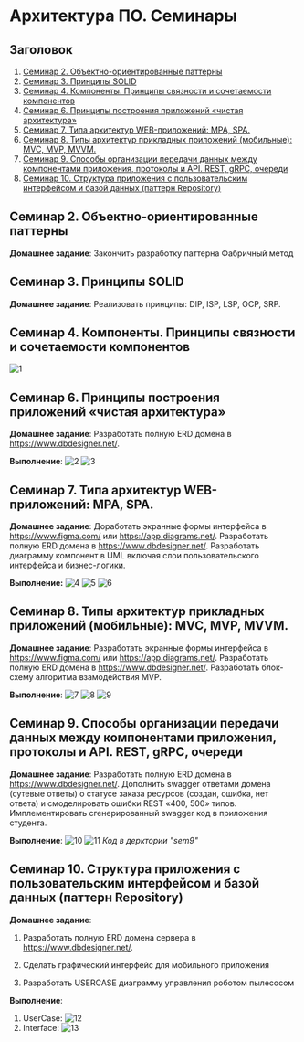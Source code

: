 # Архитектура ПО. Семинары
## Заголовок
1. [Семинар 2. Объектно-ориентированные паттерны](#семинар-2-объектно-ориентированные-паттерны)
2. [Семинар 3. Принципы SOLID](#семинар-3-принципы-solid)
3. [Семинар 4. Компоненты. Принципы связности и сочетаемости компонентов](#семинар-4-компоненты-принципы-связности-и-сочетаемости-компонентов)
4. [Семинар 6. Принципы построения приложений «чистая архитектура»](#семинар-6-принципы-построения-приложений-«чистая-архитектура»)
5. [Семинар 7. Типа архитектур WEB-приложений: MPA, SPA.](#семинар-7-типа-архитектур-web-приложений-mpa-spa)
6. [Семинар 8. Типы архитектур прикладных приложений (мобильные): MVC, MVP, MVVM.](#семинар-8-типы-архитектур-прикладных-приложений-мобильные-mvc-mvp-mvvm)
7. [Семинар 9. Способы организации передачи данных между компонентами приложения, протоколы и API. REST, gRPC, очереди](#Семинар-9-способы-организации-передачи-данных-между-компонентами-приложения-протоколы-и-api-rest-grpc-очереди)
8. [Семинар 10. Структура приложения с пользовательским интерфейсом и базой данных (паттерн Repository)]()
## Семинар 2. Объектно-ориентированные паттерны

__Домашнее задание__:
Закончить разработку паттерна Фабричный метод

## Семинар 3. Принципы SOLID
__Домашнее задание__:
Реализовать принципы: DIP, ISP, LSP, OCP, SRP.

## Семинар 4. Компоненты. Принципы связности и сочетаемости компонентов

![1](sem4/sem4%20(2).jpg)

## Семинар 6. Принципы построения приложений «чистая архитектура»
__Домашнее задание__:
Разработать полную ERD домена в https://www.dbdesigner.net/.

__Выполнение__:
![2](sem6/ERD_clinic_diagram.JPG)
![3](sem6/UseCase_clinic_diagram.JPG)

## Семинар 7. Типа архитектур WEB-приложений: MPA, SPA.
__Домашнее задание__:
Доработать экранные формы интерфейса в https://www.figma.com/ или https://app.diagrams.net/.
Разработать полную ERD домена в https://www.dbdesigner.net/.
Разработать диаграмму компонент в UML включая слои пользовательского интерфейса и бизнес-логики.

__Выполнение:__
![4](sem7/ERD_wholesale_company_chart.JPG)
![5](sem7/UML_wholesale_company_chart.jpg)
![6](sem7/UI_UX.jpg)

## Семинар 8. Типы архитектур прикладных приложений (мобильные): MVC, MVP, MVVM.

__Домашнее задание__:
Разработать экранные формы интерфейса в https://www.figma.com/ или https://app.diagrams.net/.
Разработать полную ERD домена в https://www.dbdesigner.net/.
Разработать блок-схему алгоритма взамодействия MVP.

__Выполнение__:
![7](sem8/ERD_Reservation_table.JPG)
![8](sem8/UML_Reservation_table.JPG)
![9](sem8/UI_UX_Reservation_table.jpg)

## Семинар 9. Способы организации передачи данных между компонентами приложения, протоколы и API. REST, gRPC, очереди
__Домашнее задание__:
Разработать полную ERD домена в https://www.dbdesigner.net/.
Дополнить swagger ответами домена (сутевые ответы) о статусе заказа ресурсов (создан, ошибка, нет ответа) и смоделировать ошибки REST «400, 500» типов.
Имплементировать сгенерированный swagger код в приложения студента.

__Выполнение__:
![10](sem9/ERD_cloud_service.jpg)
![11](sem9/UI_UX.png)
_Код в дерктории "sem9"_

## Семинар 10. Структура приложения с пользовательским интерфейсом и базой данных (паттерн Repository)
__Домашнее задание__:
1. Разработать полную ERD домена сервера в https://www.dbdesigner.net/.

2. Сделать графический интерфейс для мобильного приложения

3. Разработать USERCASE диаграмму управления роботом пылесосом

__Выполнение__:
1. UserCase:
![12](sem10/UseCase_robot_vacuum_cleaner.jpg)
2. Interface:
![13](sem10/UI_UX.jpg)
